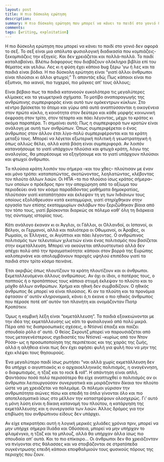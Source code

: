 ```yaml
---
layout: post
title: Η πιο δύσκολη ερώτηση
description: 
summary: Η πιο δύσκολη ερώτηση που μπορεί να κάνει το παιδί στο γονιό δεν αφορά το σεξ. Το σεξ είναι μια απόλυτα φυσιολογική διαδικασία που κομπιάζεις-ξεκομπιάζεις την εξηγείς. Και δεν χρειάζεται και πολλά-πολλά. Το παιδί καταλαβαίνει. Βλέπω διάφορους που διαβάζουν ολόκληρα βιβλία επί του θέματος και γελάω. Λες και η φύση έχει κάποιο bug ξέρω ’γω ή λες και τα παιδιά είναι βόδια.
comments: 
tags: [writing, exploitation]
---
```


Η πιο δύσκολη ερώτηση που μπορεί να κάνει το παιδί στο γονιό δεν αφορά το σεξ. Το σεξ είναι μια απόλυτα φυσιολογική διαδικασία που κομπιάζεις-ξεκομπιάζεις την εξηγείς. Και δεν χρειάζεται και πολλά-πολλά. Το παιδί καταλαβαίνει. Βλέπω διάφορους που διαβάζουν ολόκληρα βιβλία επί του θέματος και γελάω. Λες κι η φύση έχει κάποιο bug ξέρω ’γω ή λες και τα παιδιά είναι βόδια. Η πιο δύσκολη ερώτηση είναι “γιατί άλλοι άνθρωποι είναι πλούσιοι κι άλλοι φτωχοί;” Τι απαντάς εδώ; Πως κάποιοι είναι πιο έξυπνοι, πιο ικανοί, πιο τυχεροί, πιο μάγκες απ’ τους άλλους;

Είναι βέβαιο πως τα παιδιά κατανοούν ευκολότερα τις μεγαλύτερες κλίμακες και τα γεωμετρικά σχήματα. Το μοτίβο αναπαραγωγής της ανθρώπινης συμπεριφοράς είναι αυτό των ομόκεντρων κύκλων. Στο κέντρο βρίσκεται το άτομο και γύρω από αυτό αναπτύσσονται η οικογένεια στον πρώτο κύκλο, η κοινότητα στον δεύτερο και κάθε μορφής κοινωνική έκφραση στον τρίτο, στον τέταρτο και πάει λέγοντας, μέχρι το κράτος κι ακόμα παραπέρα. Τι σημαίνει αυτό; Πως η συμπεριφορά των κρατών είναι ανάλογη με αυτή των ανθρώπων. Όπως συμπεριφέρεται ο ένας άνθρωπος στον άλλον έτσι λίγο-πολύ συμπεριφέρονται και τα κράτη μεταξύ τους. Μπορεί να λέγεται εξωτερική πολιτική ή γεωστρατηγική ή όπως αλλιώς θέλει, αλλά κατά βάση είναι συμπεριφορά. Αν λοιπόν κατανοήσουμε το γιατί υπάρχουν πλούσια και φτωχά κράτη, λόγω της αναλογίας, θα μπορέσουμε να εξηγήσουμε και το γιατί υπάρχουν πλούσιοι και φτωχοί άνθρωποι.

Τα πλούσια κράτη λοιπόν του σήμερα –και του χθες– πλούτισαν με έναν και μόνο τρόπο: καταπατώντας, σκοτώνοντας, λεηλατώντας, κλέβοντας τον πλούτο άλλων λαών. Οι ΗΠΑ –το πιο πλούσιο ίσως κράτος σήμερα– των οποίων ο πρόεδρος πριν την αποχώρηση από το αξίωμα του περιοδεύει ανά τον κόσμο παραδίδοντας μαθήματα δημοκρατίας, πλούτισαν γιατί καταπάτησαν και έκλεψαν τη γη των Ινδιάνων τους οποίους εξολόθρευσαν κατά εκατομμύρια, γιατί στηρίχθηκαν στην εργασία των επίσης εκατομμυρίων σκλάβων που ξεριζώθηκαν βίαια από τον τόπο τους, γιατί βρίσκονται διαρκώς σε πόλεμο καθ’ όλη τη διάρκεια της σύντομης ιστορίας τους.

Κάτι ανάλογο έκαναν κι οι Άγγλοι, οι Γάλλοι, οι Ολλανδοί, οι Ισπανοί, οι Βέλγοι, οι Γερμανοί, αλλά και παλιότερα οι Οθωμανοί, οι Άραβες, οι Ρωμαίοι, οι Έλληνες, οι Αιγύπτιοι και πάει λέγοντας. Ο ανθρώπινος πολιτισμός των τελευταίων χιλιετιών είναι ένας πολιτισμός που βασίζεται στην εκμετάλλευση. Μπορεί να ακούγεται απλουστευτικό αλλά δεν απέχει πολύ από την πραγματικότητα: κάποιοι στον βορρά της Ευρώπης καλοπερνάνε και απολαμβάνουν παροχές υψηλού επιπέδου γιατί τα παιδιά στον τρίτο κόσμο πεινάνε.

Έτσι ακριβώς όπως πλουτίζουν τα κράτη πλουτίζουν και οι άνθρωποι. Εκμεταλλευόμενοι άλλους ανθρώπους. Αν όχι οι ίδιοι, ο πατέρας τους, ο παππούς ή ο προπάππους τους κάποια στιγμή έκλεψαν το πλούτο και το μόχθο άλλων ανθρώπων. Χρήμα και ηθική δεν συμβαδίζουν. Ο ηθικός άνθρωπος δε μπορεί να είναι πλούσιος. Κι αν τα πλούτη και τα προνόμια έφτασαν σ’ αυτόν κληρονομικά, κάνει ό,τι έκανε ο πιο ηθικός άνθρωπος που πέρασε ποτέ απ’ αυτόv τοn πλανήτη και ονομάζονταν Πιοτρ Κροπότκιν.

Όμως η κομβική λέξη είναι “εκμετάλλευση”. Τα παιδιά εξοικειώνονται με την ιδέα της εκμετάλλευσης ως κάτι το φυσιολογικό από πολύ μικρά. Πέρα από τις διαπροσωπικές σχέσεις, ο Ντίσνεϊ έπαιξε και παίζει σπουδαίο ρόλο σ’ αυτό. Ο θείος Σκρουτζ μπορεί να παρουσιάζεται από τους μεταγενέστερους σχεδιαστές του Ντίσνεϊ –κυρίως από τον Ντον Ρόσα– ως η προσωποποίηση της περιπέτειας και της χαράς της ζωής, αλλά η αλήθεια είναι πως δεν έχει αφήσει φυλή για φυλή που να μην της έχει κλέψει τους θησαυρούς.

Ένα μεγαλύτερο παιδί ίσως ρωτήσει “ναι αλλά χωρίς εκμετάλλευση δεν θα υπήρχε ο αιγυπτιακός κι ο αρχαιοελληνικός πολιτισμός, η αναγέννηση, ο διαφωτισμός, η τζαζ και το rock & roll”. Η απάντηση είναι απλή. Φαντάσου ποσό πολύ περισσότερο θα είχε αναπτυχθεί ο πολιτισμός αν οι άνθρωποι λειτουργούσαν συνεργατικά και μοιράζονταν δίκαια τον πλούτο ώστε να μη χρειάζεται να πολεμάμε. Οι πόλεμοι γύρισαν την ανθρωπότητα αιώνες πίσω και επειδή τα όπλα γίνονται όλο και πιο αποτελεσματικά ίσως στο μέλλον την καταστρέψουν ολοσχερώς. Γι’ αυτό η μόνη λύση είναι η δίκαιη κατανομή του πλούτου, η κατάργηση της εκμετάλλευσης και η συνεργασία των λαών. Άλλος δρόμος για την επιβίωση του ανθρώπινου είδους δεν υπάρχει. 

Αν είχε επικρατήσει αυτή η λογική μερικές χιλιάδες χρόνια πριν, μπορεί να μην υπήρχε σήμερα Ιλιάδα και Οδύσσεια, μπορεί να μην υπήρχαν το φλαμένγκο, η τζαζ και τα μπλουζ, αλλά θα υπήρχαν άλλα ίσως πιο σπουδαία απ’ αυτά. Και το πιο επίκαιρο... Οι άνθρωποι δεν θα χρειάζονταν να πνίγονται στις θάλασσες και να στοιβάζονται σε στρατόπεδα συγκέντρωσης επειδή κάποιοι εποφθαλμιούν τους φυσικούς πόρους της περιοχής που ζουν.
